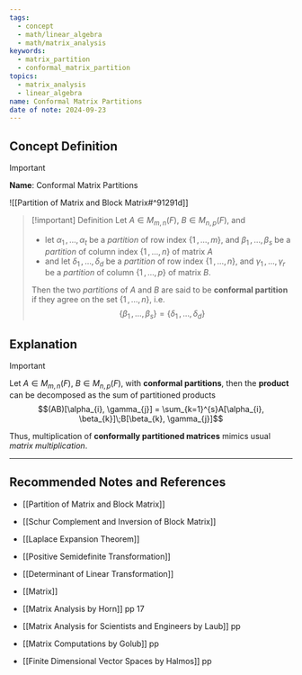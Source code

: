 ```yaml
---
tags:
  - concept
  - math/linear_algebra
  - math/matrix_analysis
keywords:
  - matrix_partition
  - conformal_matrix_partition
topics:
  - matrix_analysis
  - linear_algebra
name: Conformal Matrix Partitions
date of note: 2024-09-23
---
```


## Concept Definition

>[!important]
>**Name**: Conformal Matrix Partitions

![[Partition of Matrix and Block Matrix#^91291d]]

>[!important] Definition
>Let $A\in M_{m,n}(F)$, $B\in M_{n,p}(F)$, and  
>- let $\alpha_{1}\,{,}\ldots{,}\,\alpha_{t}$ be a *partition* of row index $\{ 1\,{,}\ldots{,}\, m\}$,  and $\beta_{1} \,{,}\ldots{,}\,\beta_{s}$ be a *partition* of column index $\{ 1\,{,}\ldots{,}\, n\}$ of matrix $A$
>- and let $\delta_{1} \,{,}\ldots{,}\,\delta_{d}$ be a *partition* of row index $\{ 1\,{,}\ldots{,}\, n\}$, and $\gamma_{1} \,{,}\ldots{,}\,\gamma_{r}$ be a *partition* of column $\{ 1\,{,}\ldots{,}\, p\}$ of matrix $B$.
>  
>Then the two *partitions* of $A$ and $B$ are said to be **conformal partition** if they agree on the set $\{ 1\,{,}\ldots{,}\,n \}$, i.e. $$\{ \beta_{1} \,{,}\ldots{,}\,\beta_{s} \} = \{ \delta_{1} \,{,}\ldots{,}\,\delta_{d} \}$$

## Explanation

>[!important]
>Let $A\in M_{m,n}(F)$, $B\in M_{n,p}(F)$, with **conformal partitions**, then the **product** can be decomposed as the sum of partitioned products $$(AB)[\alpha_{i}, \gamma_{j}] = \sum_{k=1}^{s}A[\alpha_{i}, \beta_{k}]\;B[\beta_{k}, \gamma_{j}]$$ 
>
>Thus, multiplication of **conformally partitioned matrices** mimics usual *matrix multiplication*.





-----------
##  Recommended Notes and References


- [[Partition of Matrix and Block Matrix]]
- [[Schur Complement and Inversion of Block Matrix]]
- [[Laplace Expansion Theorem]]


- [[Positive Semidefinite Transformation]]
- [[Determinant of Linear Transformation]]
- [[Matrix]]


- [[Matrix Analysis by Horn]] pp 17
- [[Matrix Analysis for Scientists and Engineers by Laub]] pp 
- [[Matrix Computations by Golub]] pp 
- [[Finite Dimensional Vector Spaces by Halmos]] pp 